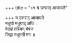 +++
title = "०१ य उत्तराद् आजायते"

+++
य उत्तराद् आजायते  
मधुघो मधुघाद् अधि ।  
वेदाहं तस्मिन् भेषजं  
जिह्वा मधुमती मम ॥